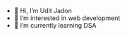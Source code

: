 - 👋 Hi, I’m Udit Jadon
- 👀 I’m interested in web development 
- 🌱 I’m currently learning DSA
  

<!---
asiduki/asiduki is a ✨ special ✨ repository because its `README.md` (this file) appears on your GitHub profile.
You can click the Preview link to take a look at your changes.

- 💞️ I’m looking to collaborate on ...
- 📫 How to reach me --
- 😄 Pronouns: ...
- ⚡ Fun fact: ...
--->
